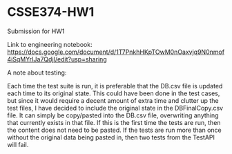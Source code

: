 # CSSE374-HW1
Submission for HW1

Link to engineering notebook: https://docs.google.com/document/d/1T7PnkhHKpTOwM0nOaxvjq9N0nmof4iSqMYrIJa7QdjI/edit?usp=sharing

A note about testing:

Each time the test suite is run, it is preferable that the DB.csv file is updated each time to its original state.
This could have been done in the test cases, but since it would require a decent amount of extra time and clutter up the test files,
I have decided to include the original state in the DBFinalCopy.csv file. It can simply be copy/pasted into the DB.csv file, overwriting anything that
currently exists in that file. If this is the first time the tests are run, then the content does not need to be pasted. 
If the tests are run more than once without the original data being pasted in, then two tests from the TestAPI will fail. 